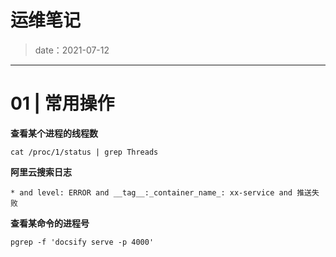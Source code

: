 # 运维笔记

> date：2021-07-12

---

# 01 | 常用操作

**查看某个进程的线程数**

```shell
cat /proc/1/status | grep Threads
```

**阿里云搜索日志**

```
* and level: ERROR and __tag__:_container_name_: xx-service and 推送失败
```

**查看某命令的进程号**

```shell
pgrep -f 'docsify serve -p 4000'
```

